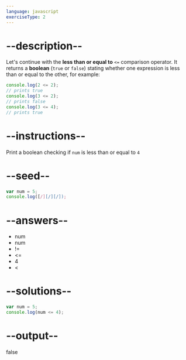 ```yaml
---
language: javascript
exerciseType: 2
---
```


# --description--

Let's continue with the **less than or equal to** `<=` comparison operator.
It returns a **boolean** (`true` or `false`) stating whether one expression is less than or equal to the other, for example:
```javascript
console.log(2 <= 2); 
// prints true
console.log(3 <= 2);
// prints false
console.log(3 <= 4);
// prints true
```

# --instructions--

Print a boolean checking if `num` is less than or equal to `4`

# --seed--

```javascript
var num = 5;
console.log([/][/][/]);
```

# --answers--

- num 
- num 
- != 
- <= 
- 4
- < 

# --solutions--

```javascript
var num = 5;
console.log(num <= 4);
```

# --output--

false
